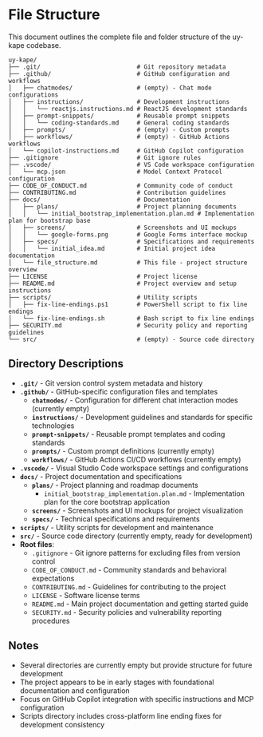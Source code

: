 # File Structure

This document outlines the complete file and folder structure of the uy-kape codebase.

```
uy-kape/
├── .git/                           # Git repository metadata
├── .github/                        # GitHub configuration and workflows
│   ├── chatmodes/                  # (empty) - Chat mode configurations
│   ├── instructions/               # Development instructions
│   │   └── reactjs.instructions.md # ReactJS development standards
│   ├── prompt-snippets/            # Reusable prompt snippets
│   │   └── coding-standards.md     # General coding standards
│   ├── prompts/                    # (empty) - Custom prompts
│   ├── workflows/                  # (empty) - GitHub Actions workflows
│   └── copilot-instructions.md     # GitHub Copilot configuration
├── .gitignore                      # Git ignore rules
├── .vscode/                        # VS Code workspace configuration
│   └── mcp.json                    # Model Context Protocol configuration
├── CODE_OF_CONDUCT.md              # Community code of conduct
├── CONTRIBUTING.md                 # Contribution guidelines
├── docs/                           # Documentation
│   ├── plans/                      # Project planning documents
│   │   └── initial_bootstrap_implementation.plan.md # Implementation plan for bootstrap base
│   ├── screens/                    # Screenshots and UI mockups
│   │   └── google-forms.png        # Google Forms interface mockup
│   ├── specs/                      # Specifications and requirements
│   │   └── initial_idea.md         # Initial project idea documentation
│   └── file_structure.md           # This file - project structure overview
├── LICENSE                         # Project license
├── README.md                       # Project overview and setup instructions
├── scripts/                        # Utility scripts
│   ├── fix-line-endings.ps1        # PowerShell script to fix line endings
│   └── fix-line-endings.sh         # Bash script to fix line endings
├── SECURITY.md                     # Security policy and reporting guidelines
└── src/                            # (empty) - Source code directory
```

## Directory Descriptions

- **`.git/`** - Git version control system metadata and history
- **`.github/`** - GitHub-specific configuration files and templates
  - **`chatmodes/`** - Configuration for different chat interaction modes (currently empty)
  - **`instructions/`** - Development guidelines and standards for specific technologies
  - **`prompt-snippets/`** - Reusable prompt templates and coding standards
  - **`prompts/`** - Custom prompt definitions (currently empty)
  - **`workflows/`** - GitHub Actions CI/CD workflows (currently empty)
- **`.vscode/`** - Visual Studio Code workspace settings and configurations
- **`docs/`** - Project documentation and specifications
  - **`plans/`** - Project planning and roadmap documents
    - `initial_bootstrap_implementation.plan.md` - Implementation plan for the core bootstrap application
  - **`screens/`** - Screenshots and UI mockups for project visualization
  - **`specs/`** - Technical specifications and requirements
- **`scripts/`** - Utility scripts for development and maintenance
- **`src/`** - Source code directory (currently empty, ready for development)
- **Root files**:
  - `.gitignore` - Git ignore patterns for excluding files from version control
  - `CODE_OF_CONDUCT.md` - Community standards and behavioral expectations
  - `CONTRIBUTING.md` - Guidelines for contributing to the project
  - `LICENSE` - Software license terms
  - `README.md` - Main project documentation and getting started guide
  - `SECURITY.md` - Security policies and vulnerability reporting procedures

## Notes

- Several directories are currently empty but provide structure for future development
- The project appears to be in early stages with foundational documentation and configuration
- Focus on GitHub Copilot integration with specific instructions and MCP configuration
- Scripts directory includes cross-platform line ending fixes for development consistency
